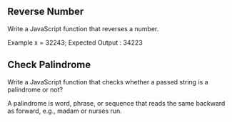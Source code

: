## Reverse Number

Write a JavaScript function that reverses a number.

Example x = 32243;
Expected Output : 34223

## Check Palindrome

Write a JavaScript function that checks whether a passed string is a palindrome or not?

A palindrome is word, phrase, or sequence that reads the same backward as forward, e.g., madam or nurses run.

